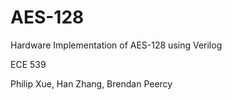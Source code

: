 # AES-128
Hardware Implementation of AES-128 using Verilog

ECE 539

Philip Xue, Han Zhang, Brendan Peercy
